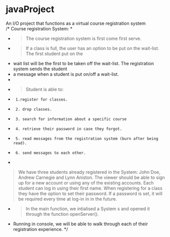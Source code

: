 # javaProject
An I/O project that functions as a virtual course registration system  
/* Course registration System:
 *
 * >The course registration system is first come first serve.
 * >If a class is full, the user has an option to be put on the wait-list. The first student put on the
 * wait list will be the first to be taken off the wait-list. The registration system sends the student
 * a message when a student is put on/off a wait-list.
 *
 * >Student is able to:
 * 	    1.register for classes.
 * 		2. drop classes.
 * 		3. search for information about a specific course
 * 		4. retrieve their password in case they forgot.
 * 		5. read messages from the registration system (burn after being read).
 * 	    6. send messages to each other.
 *
> We have three students already registered in the System: John Doe, Andrew Carnegie and Lynn Aniston. The viewer
should be able to sign up for a new account or using any of the existing accounts. Each student can log in using their first name. When registering for a class they have the option to set their password. If a
password is set, it will be required every time at log-in in in the future.

 * >In the main function, we intialised a System s and opened it through the function openServer().
 *  Running in console, we will be able to walk through each of their registration experience.
*/
